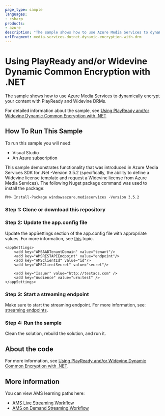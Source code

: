 ```yaml
---
page_type: sample
languages:
- csharp
products:
- azure
description: "The sample shows how to use Azure Media Services to dynamically encrypt your content with PlayReady and Widevine DRMs."
urlFragment: media-services-dotnet-dynamic-encryption-with-drm
---
```


# Using PlayReady and/or Widevine Dynamic Common Encryption with .NET

The sample shows how to use Azure Media Services to dynamically encrypt your content with PlayReady and Widevine DRMs. 

For detailed information about the sample, see [Using PlayReady and/or Widevine Dynamic Common Encryption with .NET](http://azure.microsoft.com/documentation/articles/media-services-protect-with-drm/)

## How To Run This Sample

To run this sample you will need:

- Visual Studio 
- An Azure subscription

This sample demonstrates functionality that was introduced in Azure Media Services SDK for .Net -Version 3.5.2 (specifically, the ability to define a Widevine license template and request a Widevine license from Azure Media Services).  The following Nuget package command was used to install the package:
	
	PM> Install-Package windowsazure.mediaservices -Version 3.5.2

### Step 1:  Clone or download this repository

### Step 2: Update the app.config file

Update the appSettings section of the app.config file with appropriate values. For more information, see [this](https://docs.microsoft.com/azure/media-services/media-services-use-aad-auth-to-access-ams-api) topic.

	<appSettings>
		<add key="AMSAADTenantDomain" value="tenant"/>
		<add key="AMSRESTAPIEndpoint" value="endpoint"/>
		<add key="AMSClientId" value="id"/>
		<add key="AMSClientSecret" value="secret"/>

		<add key="Issuer" value="http://testacs.com" />
		<add key="Audience" value="urn:test" />
	</appSettings>
		  
### Step 3: Start a streaming endpoint

Make sure to start the streaming endpoint. For more information, see: [streaming endpoints](https://docs.microsoft.com/azure/media-services/media-services-portal-manage-streaming-endpoints).

### Step 4:  Run the sample

Clean the solution, rebuild the solution, and run it. 


## About the code

For more information, see [Using PlayReady and/or Widevine Dynamic Common Encryption with .NET](http://azure.microsoft.com/documentation/articles/media-services-protect-with-drm/).

## More information

You can view AMS learning paths here:

- [AMS Live Streaming Workflow](http://azure.microsoft.com/documentation/learning-paths/media-services-streaming-live/)
- [AMS on Demand Streaming Workflow](http://azure.microsoft.com/documentation/learning-paths/media-services-streaming-on-demand/)
